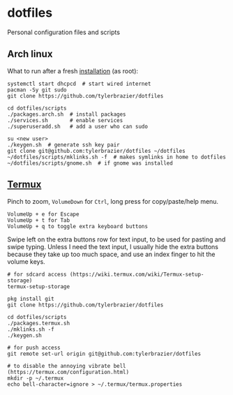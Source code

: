 # dotfiles
Personal configuration files and scripts

## Arch linux
What to run after a fresh [installation][1] (as root):

    systemctl start dhcpcd  # start wired internet
    pacman -Sy git sudo
    git clone https://github.com/tylerbrazier/dotfiles

    cd dotfiles/scripts
    ./packages.arch.sh  # install packages
    ./services.sh       # enable services
    ./superuseradd.sh   # add a user who can sudo

    su <new user>
    ./keygen.sh  # generate ssh key pair
    git clone git@github.com:tylerbrazier/dotfiles ~/dotfiles
    ~/dotfiles/scripts/mklinks.sh -f  # makes symlinks in home to dotfiles
    ~/dotfiles/scripts/gnome.sh  # if gnome was installed

## [Termux][2]
Pinch to zoom, `VolumeDown` for `Ctrl`, long press for copy/paste/help menu.

    VolumeUp + e for Escape
    VolumeUp + t for Tab
    VolumeUp + q to toggle extra keyboard buttons

Swipe left on the extra buttons row for text input, to be used for pasting and
swipe typing. Unless I need the text input, I usually hide the extra buttons
because they take up too much space, and use an index finger to hit the volume
keys.

    # for sdcard access (https://wiki.termux.com/wiki/Termux-setup-storage)
    termux-setup-storage

    pkg install git
    git clone https://github.com/tylerbrazier/dotfiles

    cd dotfiles/scripts
    ./packages.termux.sh
    ./mklinks.sh -f
    ./keygen.sh

    # for push access
    git remote set-url origin git@github.com:tylerbrazier/dotfiles

    # to disable the annoying vibrate bell (https://termux.com/configuration.html)
    mkdir -p ~/.termux
    echo bell-character=ignore > ~/.termux/termux.properties

[1]: https://wiki.archlinux.org/index.php/installation_guide
[2]: https://play.google.com/store/apps/details?id=com.termux&hl=en
